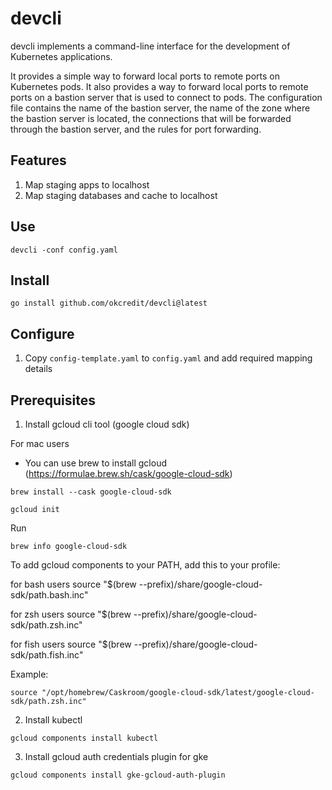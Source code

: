 
# devcli

devcli implements a command-line interface for the development of Kubernetes applications.

It provides a simple way to forward local ports to remote ports on Kubernetes pods.
It also provides a way to forward local ports to remote ports on a bastion server
that is used to connect to pods. The configuration file contains the name of the
bastion server, the name of the zone where the bastion server is located, the
connections that will be forwarded through the bastion server, and the rules for
port forwarding.

## Features
1. Map staging apps to localhost 
2. Map staging databases and cache to localhost


## Use

```
devcli -conf config.yaml
```

## Install

```
go install github.com/okcredit/devcli@latest
```

## Configure

1. Copy `config-template.yaml` to `config.yaml` and add required mapping details


## Prerequisites

1. Install gcloud cli tool (google cloud sdk)

For mac users
- You can use brew to install gcloud (https://formulae.brew.sh/cask/google-cloud-sdk)

```
brew install --cask google-cloud-sdk
```

```
gcloud init
```

Run 

```
brew info google-cloud-sdk
```

To add gcloud components to your PATH, add this to your profile:

  for bash users
    source "$(brew --prefix)/share/google-cloud-sdk/path.bash.inc"

  for zsh users
    source "$(brew --prefix)/share/google-cloud-sdk/path.zsh.inc"

  for fish users
    source "$(brew --prefix)/share/google-cloud-sdk/path.fish.inc"

Example: 
```
source "/opt/homebrew/Caskroom/google-cloud-sdk/latest/google-cloud-sdk/path.zsh.inc"
```


2. Install kubectl 

```
gcloud components install kubectl
```


3. Install gcloud auth credentials plugin for gke
```
gcloud components install gke-gcloud-auth-plugin
```
